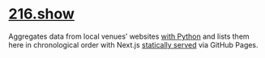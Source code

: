 # [216.show](https://216.show)

Aggregates data from local venues’ websites [with Python](https://github.com/skullface/sceneland/tree/main/script) and lists them here in chronological order with Next.js [statically served](https://github.com/skullface/sceneland/blob/main/.github/workflows/build-and-deploy.yml) via GitHub Pages.
